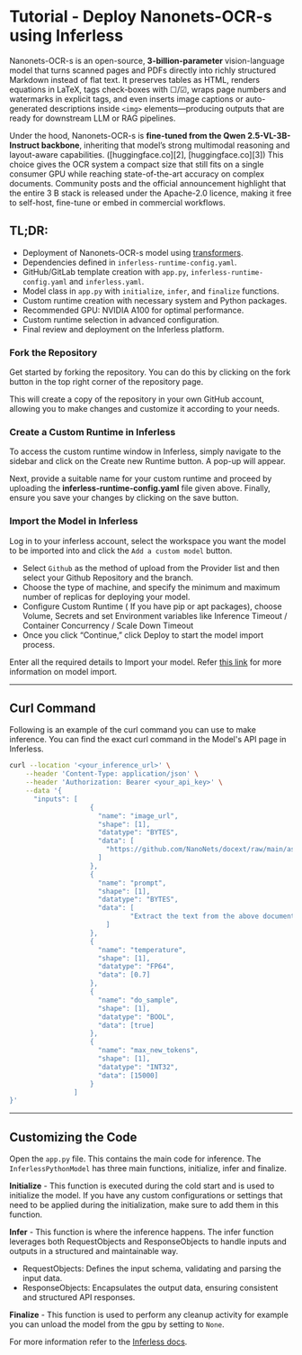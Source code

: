 # Tutorial - Deploy Nanonets-OCR-s using Inferless
Nanonets-OCR-s is an open-source, **3-billion-parameter** vision-language model that turns scanned pages and PDFs directly into richly structured Markdown instead of flat text. It preserves tables as HTML, renders equations in LaTeX, tags check-boxes with ☐/☑, wraps page numbers and watermarks in explicit tags, and even inserts image captions or auto-generated descriptions inside `<img>` elements—producing outputs that are ready for downstream LLM or RAG pipelines.

Under the hood, Nanonets-OCR-s is **fine-tuned from the Qwen 2.5-VL-3B-Instruct backbone**, inheriting that model’s strong multimodal reasoning and layout-aware capabilities. ([huggingface.co][2], [huggingface.co][3])  This choice gives the OCR system a compact size that still fits on a single consumer GPU while reaching state-of-the-art accuracy on complex documents. Community posts and the official announcement highlight that the entire 3 B stack is released under the Apache-2.0 licence, making it free to self-host, fine-tune or embed in commercial workflows.

## TL;DR:
- Deployment of Nanonets-OCR-s model using [transformers](https://github.com/huggingface/transformers).
- Dependencies defined in `inferless-runtime-config.yaml`.
- GitHub/GitLab template creation with `app.py`, `inferless-runtime-config.yaml` and `inferless.yaml`.
- Model class in `app.py` with `initialize`, `infer`, and `finalize` functions.
- Custom runtime creation with necessary system and Python packages.
- Recommended GPU: NVIDIA A100 for optimal performance.
- Custom runtime selection in advanced configuration.
- Final review and deployment on the Inferless platform.

### Fork the Repository
Get started by forking the repository. You can do this by clicking on the fork button in the top right corner of the repository page.

This will create a copy of the repository in your own GitHub account, allowing you to make changes and customize it according to your needs.

### Create a Custom Runtime in Inferless
To access the custom runtime window in Inferless, simply navigate to the sidebar and click on the Create new Runtime button. A pop-up will appear.

Next, provide a suitable name for your custom runtime and proceed by uploading the **inferless-runtime-config.yaml** file given above. Finally, ensure you save your changes by clicking on the save button.

### Import the Model in Inferless
Log in to your inferless account, select the workspace you want the model to be imported into and click the `Add a custom model` button.

- Select `Github` as the method of upload from the Provider list and then select your Github Repository and the branch.
- Choose the type of machine, and specify the minimum and maximum number of replicas for deploying your model.
- Configure Custom Runtime ( If you have pip or apt packages), choose Volume, Secrets and set Environment variables like Inference Timeout / Container Concurrency / Scale Down Timeout
- Once you click “Continue,” click Deploy to start the model import process.

Enter all the required details to Import your model. Refer [this link](https://docs.inferless.com/integrations/git-custom-code/git--custom-code) for more information on model import.

---
## Curl Command
Following is an example of the curl command you can use to make inference. You can find the exact curl command in the Model's API page in Inferless.
```bash
curl --location '<your_inference_url>' \
    --header 'Content-Type: application/json' \
    --header 'Authorization: Bearer <your_api_key>' \
    --data '{
      "inputs": [
                    {
                      "name": "image_url",
                      "shape": [1],
                      "datatype": "BYTES",
                      "data": [
                        "https://github.com/NanoNets/docext/raw/main/assets/invoice_test.jpeg"
                      ]
                    },
                    {
                      "name": "prompt",
                      "shape": [1],
                      "datatype": "BYTES",
                      "data": [
                              "Extract the text from the above document as if you were reading it naturally. Return the tables in html format. Return the equations in LaTeX representation. If there is an image in the document and image caption is not present, add a small description of the image inside the <img></img> tag; otherwise, add the image caption inside <img></img>. Watermarks should be wrapped in brackets. Ex: <watermark>OFFICIAL COPY</watermark>. Page numbers should be wrapped in brackets. Ex: <page_number>14</page_number> or <page_number>9/22</page_number>. Prefer using \u2610 and \u2611 for check boxes."
                        ]
                    },
                    {
                      "name": "temperature",
                      "shape": [1],
                      "datatype": "FP64",
                      "data": [0.7]
                    },
                    {
                      "name": "do_sample",
                      "shape": [1],
                      "datatype": "BOOL",
                      "data": [true]
                    },
                    {
                      "name": "max_new_tokens",
                      "shape": [1],
                      "datatype": "INT32",
                      "data": [15000]
                    }
                ]
}'
```

---
## Customizing the Code
Open the `app.py` file. This contains the main code for inference. The `InferlessPythonModel` has three main functions, initialize, infer and finalize.

**Initialize** -  This function is executed during the cold start and is used to initialize the model. If you have any custom configurations or settings that need to be applied during the initialization, make sure to add them in this function.

**Infer** - This function is where the inference happens. The infer function leverages both RequestObjects and ResponseObjects to handle inputs and outputs in a structured and maintainable way.
- RequestObjects: Defines the input schema, validating and parsing the input data.
- ResponseObjects: Encapsulates the output data, ensuring consistent and structured API responses.

**Finalize** - This function is used to perform any cleanup activity for example you can unload the model from the gpu by setting to `None`.

For more information refer to the [Inferless docs](https://docs.inferless.com/).
